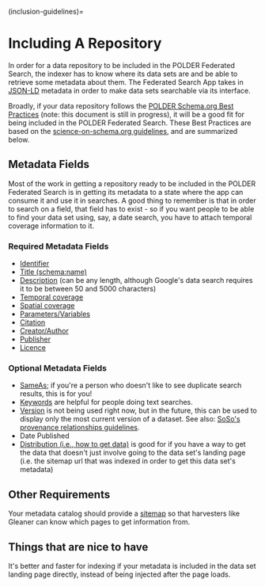 (inclusion-guidelines)=
# Including A Repository

In order for a data repository to be included in the POLDER Federated Search, the indexer has to know where its data sets are and be able to retrieve some metadata about them. The Federated Search App takes in [JSON-LD](https://json-ld.org/) metadata in order to make data sets searchable via its interface.

Broadly, if your data repository follows the [POLDER Schema.org Best Practices](https://docs.google.com/document/d/1r4OSRuVBfdJpMbyhjkhghHSeckraFEhxs0f1ld4aGkg) (note: this document is still in progress), it will be a good fit for being included in the POLDER Federated Search. These Best Practices are based on the [science-on-schema.org guidelines](https://github.com/ESIPFed/science-on-schema.org/blob/master/guides/Dataset.md), and are summarized below.

## Metadata Fields

Most of the work in getting a repository ready to be included in the POLDER Federated Search is in getting its metadata to a state where the app can consume it and use it in searches. A good thing to remember is that in order to search on a field, that field has to exist - so if you want people to be able to find your data set using, say, a date search, you have to attach temporal coverage information to it.

### Required Metadata Fields
- [Identifier](https://github.com/ESIPFed/science-on-schema.org/blob/master/guides/Dataset.md#identifier)
- [Title (schema:name)](https://schema.org/name)
- [Description](https://schema.org/description) (can be any length, although Google's data search requires it to be between 50 and 5000 characters)
- [Temporal coverage](https://github.com/ESIPFed/science-on-schema.org/blob/master/guides/Dataset.md#temporal-coverage)
- [Spatial coverage](https://github.com/ESIPFed/science-on-schema.org/blob/master/guides/Dataset.md#spatial-coverage)
- [Parameters/Variables](https://github.com/ESIPFed/science-on-schema.org/blob/master/guides/Dataset.md#variables)
- [Citation](https://schema.org/citation)
- [Creator/Author](https://github.com/ESIPFed/science-on-schema.org/blob/master/guides/Dataset.md#roles-of-people)
- [Publisher](https://github.com/ESIPFed/science-on-schema.org/blob/master/guides/Dataset.md#publisher-provider)
- [Licence](https://github.com/ESIPFed/science-on-schema.org/blob/master/guides/Dataset.md#license)


### Optional Metadata Fields

- [SameAs](https://schema.org/sameAs); if you're a person who doesn't like to see duplicate search results, this is for you!
- [Keywords](https://schema.org/keywords) are helpful for people doing text searches.
- [Version](https://schema.org/version) is not being used right now, but in the future, this can be used to display only the most current version of a dataset. See also: [SoSo's provenance relationships guidelines](https://github.com/ESIPFed/science-on-schema.org/blob/master/guides/Dataset.md#provenance-relationships).
- Date Published
- [Distribution (i.e., how to get data)](https://github.com/ESIPFed/science-on-schema.org/blob/master/guides/Dataset.md#distributions) is good for if you have a way to get the data that doesn't just involve going to the data set's landing page (i.e. the sitemap url that was indexed in order to get this data set's metadata)

## Other Requirements

Your metadata catalog should provide a [sitemap](https://github.com/ESIPFed/science-on-schema.org/blob/feature_192_sitemaps/guides/GETTING-STARTED.md#sitemaps) so that harvesters like Gleaner can know which pages to get information from.

## Things that are nice to have

It's better and faster for indexing if your metadata is included in the data set landing page directly, instead of being injected after the page loads.

